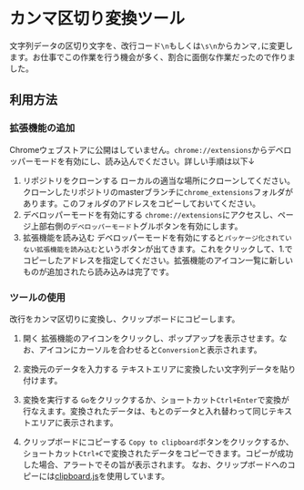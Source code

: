 # カンマ区切り変換ツール

文字列データの区切り文字を、改行コード`\n`もしくは`\s\n`からカンマ`,`に変更します。お仕事でこの作業を行う機会が多く、割合に面倒な作業だったので作りました。

## 利用方法

### 拡張機能の追加

Chromeウェブストアに公開はしていません。`chrome://extensions`からデベロッパーモードを有効にし、読み込んでください。詳しい手順は以下↓

1. リポジトリをクローンする
ローカルの適当な場所にクローンしてください。クローンしたリポジトリのmasterブランチに`chrome_extensions`フォルダがあります。このフォルダのアドレスをコピーしておいてください。
1. デベロッパーモードを有効にする
`chrome://extensions`にアクセスし、ページ上部右側の`デベロッパーモード`トグルボタンを有効にします。
1. 拡張機能を読み込む
デベロッパーモードを有効にすると`パッケージ化されていない拡張機能を読み込む`というボタンが出てきます。これをクリックして、1.でコピーしたアドレスを指定してください。拡張機能のアイコン一覧に新しいものが追加されたら読み込みは完了です。

### ツールの使用

改行をカンマ区切りに変換し、クリップボードにコピーします。

1. 開く
拡張機能のアイコンをクリックし、ポップアップを表示させます。なお、アイコンにカーソルを合わせると`Conversion`と表示されます。

1. 変換元のデータを入力する
テキストエリアに変換したい文字列データを貼り付けます。

1. 変換を実行する
`Go`をクリックするか、ショートカット`Ctrl+Enter`で変換が行なえます。変換されたデータは、もとのデータと入れ替わって同じテキストエリアに表示されます。

1. クリップボードにコピーする
`Copy to clipboard`ボタンをクリックするか、ショートカット`Ctrl+C`で変換されたデータをコピーできます。コピーが成功した場合、アラートでその旨が表示されます。
なお、クリップボードへのコピーには[clipboard.js](https://clipboardjs.com/)を使用しています。
